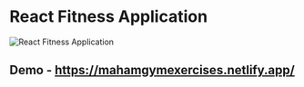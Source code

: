 # React Fitness Application

![React Fitness Application](https://i.ibb.co/Yt9spGc/image.png)

## Demo - https://mahamgymexercises.netlify.app/
